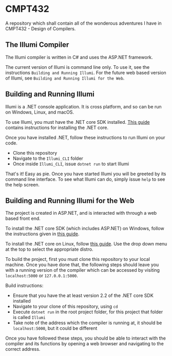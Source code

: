 # CMPT432
A repository which shall contain all of the wonderous adventures I have in CMPT432 - Design of Compilers.

## The Illumi Compiler
The Illumi compiler is written in C# and uses the ASP.NET framework.

The current version of Illumi is command line only.  To use it, see the instructions `Building and Running Illumi`. For the future web based version of Illumi, see `Building and Running Illumi for the Web`.

## Building and Running Illumi

Illumi is a .NET console application. It is cross platform, and so can be run on Windows, Linux, and macOS.

To use Illumi, you must have the .NET core SDK installed. [This guide](https://dotnet.microsoft.com/learn/aspnet/hello-world-tutorial/intro) contains instructions for installing the .NET core.

Once you have installed .NET, follow these instructions to run Illumi on your code.

- Clone this repository
- Navigate to the `Illumi_CLI` folder
- Once inside `Illumi_CLI`, issue `dotnet run` to start Illumi 

That's it! Easy as pie. Once you have started Illumi you will be greeted by its command line interface. To see what Illumi can do, simply issue `help` to see the help screen.

## Building and Running Illumi for the Web

The project is created in ASP.NET, and is interacted with through a web based front end.

To install the .NET core SDK (which includes ASP.NET) on Windows, follow the instructions given in [this guide](https://dotnet.microsoft.com/learn/aspnet/hello-world-tutorial/intro).

To install the .NET core on Linux, follow [this guide](https://dotnet.microsoft.com/download/linux-package-manager/ubuntu16-04/sdk-current). Use the drop down menu at the top to select the appropriate distro.

To build the project, first you must clone this repository to your local machine. Once you have done that, the following steps should leave you with a running version of the compiler which can be accessed by visiting `localhost:5000` or `127.0.0.1:5000`.

Build instructions:
- Ensure that you have the at least version 2.2 of the .NET core SDK installed
- Navigate to your clone of this repository, using `cd`
- Execute `dotnet run` in the root project folder, for this project that folder is called `Illumi`
- Take note of the address which the compiler is running at, it should be `localhost:5000`, but it could be different

Once you have followed these steps, you should be able to interact with the compiler and its functions by opening a web browser and navigating to the correct address.
